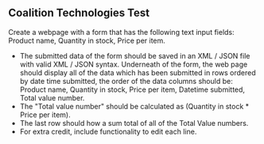 
## Coalition Technologies Test

Create a webpage with a form that has the following text input fields: Product name, Quantity in stock, Price per item.

- The submitted data of the form should be saved in an XML / JSON file with valid XML / JSON syntax.
Underneath of the form, the web page should display all of the data which has been submitted in rows ordered by date time submitted, the order of the data columns should be: Product name, Quantity in stock, Price per item, Datetime submitted, Total value number.
- The "Total value number" should be calculated as (Quantity in stock * Price per item).
- The last row should how a sum total of all of the Total Value numbers.
- For extra credit, include functionality to edit each line.

